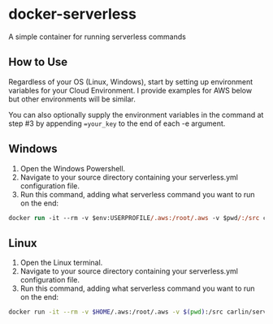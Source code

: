 # docker-serverless

A simple container for running serverless commands

## How to Use

Regardless of your OS (Linux, Windows), start by setting up environment variables for your Cloud Environment. I provide examples for AWS below but other environments will be similar.

You can also optionally supply the environment variables in the command at step #3 by appending `=your_key` to the end of each -e argument.

## Windows

1. Open the Windows Powershell.
2. Navigate to your source directory containing your serverless.yml configuration file.
3. Run this command, adding what serverless command you want to run on the end:

```ps
docker run -it --rm -v $env:USERPROFILE/.aws:/root/.aws -v $pwd/:/src carlin/serverless sls
```

## Linux

1. Open the Linux terminal.
2. Navigate to your source directory containing your serverless.yml configuration file.
3. Run this command, adding what serverless command you want to run on the end:

```sh
docker run -it --rm -v $HOME/.aws:/root/.aws -v $(pwd):/src carlin/serverless sls
```
